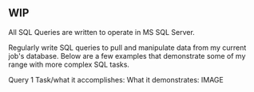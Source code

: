 ## WIP

All SQL Queries are written to operate in MS SQL Server.

Regularly write SQL queries to pull and manipulate data from my current job's database. Below are a few examples that demonstrate some of my range with more complex SQL tasks.


Query 1
Task/what it accomplishes: 
What it demonstrates:
IMAGE